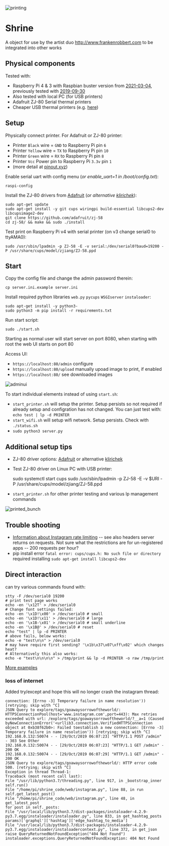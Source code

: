 ![printing](.readme_images/printing.gif "printing animation")

# Shrine
A object for use by the artist duo http://www.frankenrobbert.com to be
integrated into other works

## Physical components
Tested with:
* Raspberry Pi 4 & 3 with Raspbian buster version from [2021-03-04](https://downloads.raspberrypi.org/raspios_armhf/images/raspios_armhf-2021-03-25/2021-03-04-raspios-buster-armhf.zip), previously tested with [2019-09-30](https://downloads.raspberrypi.org/raspbian/images/raspbian-2019-09-30/)
* Also tested with local PC (for USB printers)
* Adafruit ZJ-80 Serial thermal printers
* Cheaper USB thermal printers (e.g. [here](https://www.ebay.de/itm/Excelvan-USB-58mm-Thermal-Dot-Receipt-Printer-Kassendrucker-schwarz-5890K-EU/123901821203?ssPageName=STRK%3AMEBIDX%3AIT&_trksid=p2057872.m2749.l2649))

## Setup

Physically connect printer. For Adafruit or ZJ-80 printer:
- Printer `Black` wire = `GND` to Raspberry Pi pin `6`
- Printer `Yellow` wire = `TX` to Raspberry Pi pin `10`
- Printer `Green` wire = `RX` to Raspberry Pi pin `8`
- Printer `Vcc` Power pin to Raspberry Pi `3.3v` pin `1`
- (more detail at [pinout.xyz](https://pinout.xyz))

Enable serial uart with config menu (_or enable_uart=1 in /boot/config.txt_): 

    raspi-config

Install the ZJ-80 drivers from [Adafruit](https://github.com/adafruit/zj-58) (_or alternative [klirichek](https://github.com/klirichek/zj-58)_):

    sudo apt-get update
    sudo apt-get install -y git cups wiringpi build-essential libcups2-dev libcupsimage2-dev
    git clone https://github.com/adafruit/zj-58
    cd zj-58/ && make && sudo ./install

Test print on Raspberry Pi v4 with serial printer (on v3 change serial0 to ttyAMA0):

    sudo /usr/sbin/lpadmin -p ZJ-58 -E -v serial:/dev/serial0?baud=19200 -P /usr/share/cups/model/zjiang/ZJ-58.ppd

## Start

Copy the config file and change the admin password therein:
    
    cp server.ini.example server.ini

Install required python libraries `web.py` `pycups` `WSGIserver` `instaloader`:

    sudo apt-get install -y python3-
    sudo python3 -m pip install -r requirements.txt

Run start script:

    sudo ./start.sh

Starting as normal user will start server on port 8080, when starting with root the web UI starts on port 80

Access UI:

* ``https://localhost:80/admin`` configure
* ``https://localhost:80/upload`` manually upoad image to print, if enabled
* ``https://localhost:80/`` see downloaded images

![adminui](.readme_images/admin_ui.png "Admin UI")

To start individual elements instead of using ``start.sh``:

* ``start_printer.sh`` will setup the printer. Setup persists so not required if already setup and configration has not changed. You can just test with: ``echo test | lp -d PRINTER``
* ``start_wifi.sh`` will setup wifi network. Setup persists. Check with ``./status.sh``
* ``sudo python3 server.py``


## Additional setup tips

* ZJ-80 driver options: [Adafruit](https://github.com/adafruit/zj-58) or alternative [klirichek](https://github.com/klirichek/zj-58)

* Test ZJ-80 driver on Linux PC with USB printer:
    
    sudo systemctl start cups
    sudo /usr/sbin/lpadmin -p ZJ-58 -E -v $URI -P /usr/share/cups/model/zjiang/ZJ-58.ppd

* ``start_printer.sh`` for other printer testing and various lp management commands


![printed_bunch](.readme_images/printed_bunch.jpg "printed bunch")


## Trouble shooting

* [Information about Instagram rate limiting](https://developers.facebook.com/docs/instagram-api/overview/#rate-limiting) -- see also headers server returns on requests. Not sure what the restrictions are for un-registered apps -- 200 requests per hour?
* pip install error `fatal error: cups/cups.h: No such file or directory` required installing `sudo apt-get install libcups2-dev`

## Direct interaction

can try various commands found with:
    
    stty -F /dev/serial0 19200
    # print test page works
    echo -en '\x12T' > /dev/serial0
    # Change font settings failed:
    echo -en '\x1D!\x00' > /dev/serial0 # small
    echo -en '\x1D!\x11' > /dev/serial0 # large
    echo -en '\x1B-\x01' > /dev/serial0 # small underline
    echo -en '\x1B@' > /dev/serial0 # reset
    echo "test" | lp -d PRINTER
    # above fails, below works:
    echo -e "test\n\n" > /dev/serial0
    # may have require first sending? '\x1b\x37\x07\xff\x02' which changes heat?
    # Alternatively this also works:
    echo -e "test\n\n\n\n" > /tmp/print && lp -d PRINTER -o raw /tmp/print
    
[More examples](https://github.com/adafruit/Adafruit_CircuitPython_Thermal_Printer/blob/master/adafruit_thermal_printer/thermal_printer.py)


### loss of internet

Added try/except and hope this will no longer crash the instagram thread:

```
connection: [Errno -3] Temporary failure in name resolution')) [retrying; skip with ^C]
JSON Query to explore/tags/goawaysorrowoftheworld/: HTTPSConnectionPool(host='www.instagram.com',port=443): Max retries exceeded with url: /explore/tags/goawaysorrowoftheworld/?__a=1 (Caused byNewConnectionError('<urllib3.connection.VerifiedHTTPSConnection object at 0xb38f62b0>: Failed toestablish a new connection: [Errno -3] Temporary failure in name resolution')) [retrying; skip with ^C]
192.168.0.132:50074 - - [29/Oct/2019 06:07:23] "HTTP/1.1 POST /admin" - 303 See Other
192.168.0.132:50074 - - [29/Oct/2019 06:07:23] "HTTP/1.1 GET /admin" - 200 OK
192.168.0.132:50074 - - [29/Oct/2019 06:07:29] "HTTP/1.1 GET /admin" - 200 OK
JSON Query to explore/tags/goawaysorrowoftheworld/: HTTP error code 500. [retrying; skip with ^C]
Exception in thread Thread-1:
Traceback (most recent call last):
File "/usr/lib/python3.7/threading.py", line 917, in _bootstrap_inner
self.run()
File "/home/pi/shrine_code/web/instagram.py", line 88, in run
self.get_latest_post()
File "/home/pi/shrine_code/web/instagram.py", line 48, in get_latest_post
for post in self._posts:
File "/usr/local/lib/python3.7/dist-packages/instaloader-4.2.9-py3.7.egg/instaloader/instaloader.py", line 833, in get_hashtag_posts
params)['graphql']['hashtag']['edge_hashtag_to_media']
File "/usr/local/lib/python3.7/dist-packages/instaloader-4.2.9-py3.7.egg/instaloader/instaloadercontext.py", line 372, in get_json
raise QueryReturnedNotFoundException("404 Not Found")
instaloader.exceptions.QueryReturnedNotFoundException: 404 Not Found
```
